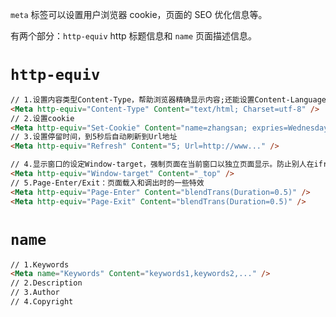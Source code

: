 `meta` 标签可以设置用户浏览器 cookie，页面的 SEO 优化信息等。

有两个部分：`http-equiv` http 标题信息和 `name` 页面描述信息。



# `http-equiv`

```html
// 1.设置内容类型Content-Type，帮助浏览器精确显示内容;还能设置Content-Language
<Meta http-equiv="Content-Type" Content="text/html; Charset=utf-8" />
// 2.设置cookie
<Meta http-equiv="Set-Cookie" Content="name=zhangsan; expries=Wednesday, 21-Oct-98 12:12:34 GMT; patch=/" />
// 3.设置停留时间，到5秒后自动刷新到Url地址
<Meta http-equiv="Refresh" Content="5; Url=http://www..." />

// 4.显示窗口的设定Window-target，强制页面在当前窗口以独立页面显示。防止别人在iframe中调用你的页面
<Meta http-equiv="Window-target" Content="_top" />
// 5.Page-Enter/Exit：页面载入和调出时的一些特效
<Meta http-equiv="Page-Enter" Content="blendTrans(Duration=0.5)" />
<Meta http-equiv="Page-Exit" Content="blendTrans(Duration=0.5)" />
```







# `name`

```html
// 1.Keywords
<Meta name="Keywords" Content="keywords1,keywords2,..." />
// 2.Description
// 3.Author
// 4.Copyright
```

